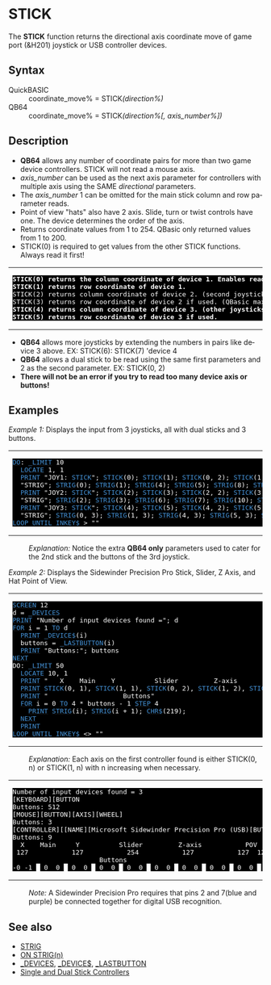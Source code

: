 <style>pre.codeide, pre.outputfixed, .outputcrt0 { background-color: #000 !important; color: #FFF !important; }</style><!DOCTYPE html>
<html class="client-nojs" dir="ltr" lang="en">
<head>
<title>STICK - QB64 Phoenix Edition Wiki</title>
</head>
<body class="mediawiki ltr sitedir-ltr mw-hide-empty-elt ns-0 ns-subject page-STICK rootpage-STICK skin-vector action-view skin-vector-legacy vector-feature-language-in-header-enabled vector-feature-language-in-main-page-header-disabled vector-feature-language-alert-in-sidebar-disabled vector-feature-sticky-header-disabled vector-feature-sticky-header-edit-disabled vector-feature-table-of-contents-disabled vector-feature-visual-enhancement-next-disabled">
<div class="mw-body" id="content" role="main">
<a id="top"></a>
<h1 class="firstHeading mw-first-heading" id="firstHeading"><span class="mw-page-title-main">STICK</span></h1>
<div class="vector-body" id="bodyContent">
<div class="mw-body-content mw-content-ltr" dir="ltr" id="mw-content-text" lang="en"><div class="mw-parser-output"><p>The <b>STICK</b> function returns the directional axis coordinate move of game port (&amp;H201) joystick or USB controller devices.
</p>
<h2><span class="mw-headline" id="Syntax">Syntax</span></h2>
<dl><dt>QuickBASIC</dt>
<dd>coordinate_move% = <a class="mw-selflink selflink">STICK</a><i>(direction%)</i></dd>
<dt>QB64</dt>
<dd>coordinate_move% = <a class="mw-selflink selflink">STICK</a><i>(direction%[, axis_number%])</i></dd></dl>
<p>
</p>
<h2><span class="mw-headline" id="Description">Description</span></h2>
<ul><li><b>QB64</b> allows any number of coordinate pairs for more than two game device controllers. STICK will not read a mouse axis.</li>
<li><i>axis_number</i> can be used as the next axis parameter for controllers with multiple axis using the SAME <i>directional</i> parameters.</li>
<li>The <i>axis_number</i> 1 can be omitted for the main stick column and row parameter reads.</li>
<li>Point of view "hats" also have 2 axis. Slide, turn or twist controls have one. The device determines the order of the axis.</li>
<li>Returns coordinate values from 1 to 254. QBasic only returned values from 1 to 200.</li>
<li>STICK(0) is required to get values from the other STICK functions. Always read it first!</li></ul>
<table cellpadding="5px" width="100%">
<tbody><tr>
<td><pre class="outputfixed"><b>STICK(0) returns the column coordinate of device 1. Enables reads of the other STICK values.</b>
<b>STICK(1) returns row coordinate of device 1.</b>
STICK(2) returns column coordinate of device 2. (second joystick if used)
STICK(3) returns row coordinate of device 2 if used. (QBasic maximum was 2 controllers)
<b>STICK(4) returns column coordinate of device 3. (other joysticks if used in QB64 only!)</b>
<b>STICK(5) returns row coordinate of device 3 if used.</b>
</pre>
</td></tr></tbody></table>
<ul><li><b>QB64</b> allows more joysticks by extending the numbers in pairs like device 3 above. EX: STICK(6): STICK(7) 'device 4</li>
<li><b>QB64</b> allows a dual stick to be read using the same first parameters and 2 as the second parameter. EX: STICK(0, 2)</li>
<li><b>There will not be an error if you try to read too many device axis or buttons!</b></li></ul>
<p>
</p>
<h2><span class="mw-headline" id="Examples">Examples</span></h2>
<p><i>Example 1:</i> Displays the input from 3 joysticks, all with dual sticks and 3 buttons.
</p>
<table cellpadding="15px" width="100%">
<tbody><tr>
<td><pre class="codeide"><a class="mw-redirect" href="DO" title="DO"><span style="color:#4593D8;">DO</span></a>: <a href="LIMIT" title="LIMIT"><span style="color:#4593D8;">_LIMIT</span></a> 10
  <a href="LOCATE" title="LOCATE"><span style="color:#4593D8;">LOCATE</span></a> 1, 1
  <a href="PRINT" title="PRINT"><span style="color:#4593D8;">PRINT</span></a> "JOY1: <a class="mw-selflink selflink"><span style="color:#4593D8;">STICK</span></a>"; <a class="mw-selflink selflink"><span style="color:#4593D8;">STICK</span></a>(0); <a class="mw-selflink selflink"><span style="color:#4593D8;">STICK</span></a>(1); <a class="mw-selflink selflink"><span style="color:#4593D8;">STICK</span></a>(0, 2); <a class="mw-selflink selflink"><span style="color:#4593D8;">STICK</span></a>(1, 2);_
  "STRIG"; <a href="STRIG" title="STRIG"><span style="color:#4593D8;">STRIG</span></a>(0); <a href="STRIG" title="STRIG"><span style="color:#4593D8;">STRIG</span></a>(1); <a href="STRIG" title="STRIG"><span style="color:#4593D8;">STRIG</span></a>(4); <a href="STRIG" title="STRIG"><span style="color:#4593D8;">STRIG</span></a>(5); <a href="STRIG" title="STRIG"><span style="color:#4593D8;">STRIG</span></a>(8); <a href="STRIG" title="STRIG"><span style="color:#4593D8;">STRIG</span></a>(9)
  <a href="PRINT" title="PRINT"><span style="color:#4593D8;">PRINT</span></a> "JOY2: <a class="mw-selflink selflink"><span style="color:#4593D8;">STICK</span></a>"; <a class="mw-selflink selflink"><span style="color:#4593D8;">STICK</span></a>(2); <a class="mw-selflink selflink"><span style="color:#4593D8;">STICK</span></a>(3); <a class="mw-selflink selflink"><span style="color:#4593D8;">STICK</span></a>(2, 2); <a class="mw-selflink selflink"><span style="color:#4593D8;">STICK</span></a>(3, 2);_
  "STRIG"; <a href="STRIG" title="STRIG"><span style="color:#4593D8;">STRIG</span></a>(2); <a href="STRIG" title="STRIG"><span style="color:#4593D8;">STRIG</span></a>(3); <a href="STRIG" title="STRIG"><span style="color:#4593D8;">STRIG</span></a>(6); <a href="STRIG" title="STRIG"><span style="color:#4593D8;">STRIG</span></a>(7); <a href="STRIG" title="STRIG"><span style="color:#4593D8;">STRIG</span></a>(10); <a href="STRIG" title="STRIG"><span style="color:#4593D8;">STRIG</span></a>(11)
  <a href="PRINT" title="PRINT"><span style="color:#4593D8;">PRINT</span></a> "JOY3: <a class="mw-selflink selflink"><span style="color:#4593D8;">STICK</span></a>"; <a class="mw-selflink selflink"><span style="color:#4593D8;">STICK</span></a>(4); <a class="mw-selflink selflink"><span style="color:#4593D8;">STICK</span></a>(5); <a class="mw-selflink selflink"><span style="color:#4593D8;">STICK</span></a>(4, 2); <a class="mw-selflink selflink"><span style="color:#4593D8;">STICK</span></a>(5, 2);_
  "STRIG"; <a href="STRIG" title="STRIG"><span style="color:#4593D8;">STRIG</span></a>(0, 3); <a href="STRIG" title="STRIG"><span style="color:#4593D8;">STRIG</span></a>(1, 3); <a href="STRIG" title="STRIG"><span style="color:#4593D8;">STRIG</span></a>(4, 3); <a href="STRIG" title="STRIG"><span style="color:#4593D8;">STRIG</span></a>(5, 3); <a href="STRIG" title="STRIG"><span style="color:#4593D8;">STRIG</span></a>(8, 3); <a href="STRIG" title="STRIG"><span style="color:#4593D8;">STRIG</span></a>(9, 3)
<a href="LOOP" title="LOOP"><span style="color:#4593D8;">LOOP</span></a> <a href="UNTIL" title="UNTIL"><span style="color:#4593D8;">UNTIL</span></a> <a href="INKEY$" title="INKEY$"><span style="color:#4593D8;">INKEY$</span></a> &gt; ""
</pre>
</td></tr></tbody></table>
<dl><dd><i>Explanation:</i> Notice the extra <b>QB64 only</b> parameters used to cater for the 2nd stick and the buttons of the 3rd joystick.</dd></dl>
<p>
<i>Example 2:</i> Displays the Sidewinder Precision Pro Stick, Slider, Z Axis, and Hat Point of View.
</p>
<table cellpadding="15px" width="100%">
<tbody><tr>
<td><pre class="codeide"><a href="SCREEN" title="SCREEN"><span style="color:#4593D8;">SCREEN</span></a> 12
d = <a href="DEVICES" title="DEVICES"><span style="color:#4593D8;">_DEVICES</span></a>
<a href="PRINT" title="PRINT"><span style="color:#4593D8;">PRINT</span></a> "Number of input devices found ="; d
<a href="FOR...NEXT" title="FOR...NEXT"><span style="color:#4593D8;">FOR</span></a> i = 1 <a href="TO" title="TO"><span style="color:#4593D8;">TO</span></a> d
  <a href="PRINT" title="PRINT"><span style="color:#4593D8;">PRINT</span></a> <a href="DEVICE$" title="DEVICE$"><span style="color:#4593D8;">_DEVICE$</span></a>(i)
  buttons = <a href="LASTBUTTON" title="LASTBUTTON"><span style="color:#4593D8;">_LASTBUTTON</span></a>(i)
  <a href="PRINT" title="PRINT"><span style="color:#4593D8;">PRINT</span></a> "Buttons:"; buttons
<a href="NEXT" title="NEXT"><span style="color:#4593D8;">NEXT</span></a>
DO: <a href="LIMIT" title="LIMIT"><span style="color:#4593D8;">_LIMIT</span></a> 50
  <a href="LOCATE" title="LOCATE"><span style="color:#4593D8;">LOCATE</span></a> 10, 1
  <a href="PRINT" title="PRINT"><span style="color:#4593D8;">PRINT</span></a> "   X    Main    Y          Slider         Z-axis           POV"
  <a href="PRINT" title="PRINT"><span style="color:#4593D8;">PRINT</span></a> <a class="mw-selflink selflink"><span style="color:#4593D8;">STICK</span></a>(0, 1), <a class="mw-selflink selflink"><span style="color:#4593D8;">STICK</span></a>(1, 1), <a class="mw-selflink selflink"><span style="color:#4593D8;">STICK</span></a>(0, 2), <a class="mw-selflink selflink"><span style="color:#4593D8;">STICK</span></a>(1, 2), <a class="mw-selflink selflink"><span style="color:#4593D8;">STICK</span></a>(0, 3); <a class="mw-selflink selflink"><span style="color:#4593D8;">STICK</span></a>(1, 3); "   "
  <a href="PRINT" title="PRINT"><span style="color:#4593D8;">PRINT</span></a> "                   Buttons"
  <a href="FOR...NEXT" title="FOR...NEXT"><span style="color:#4593D8;">FOR</span></a> i = 0 <a href="TO" title="TO"><span style="color:#4593D8;">TO</span></a> 4 * buttons - 1 <a href="STEP" title="STEP"><span style="color:#4593D8;">STEP</span></a> 4
    <a href="PRINT" title="PRINT"><span style="color:#4593D8;">PRINT</span></a> <a href="STRIG" title="STRIG"><span style="color:#4593D8;">STRIG</span></a>(i); <a href="STRIG" title="STRIG"><span style="color:#4593D8;">STRIG</span></a>(i + 1); <a href="CHR$" title="CHR$"><span style="color:#4593D8;">CHR$</span></a>(219);
  <a href="NEXT" title="NEXT"><span style="color:#4593D8;">NEXT</span></a>
  <a href="PRINT" title="PRINT"><span style="color:#4593D8;">PRINT</span></a>
<a href="LOOP" title="LOOP"><span style="color:#4593D8;">LOOP</span></a> <a href="UNTIL" title="UNTIL"><span style="color:#4593D8;">UNTIL</span></a> <a href="INKEY$" title="INKEY$"><span style="color:#4593D8;">INKEY$</span></a> &lt;&gt; ""
</pre>
</td></tr></tbody></table>
<dl><dd><i>Explanation:</i> Each axis on the first controller found is either STICK(0, n) or STICK(1, n) with n increasing when necessary.</dd></dl>
<table cellpadding="15px" width="100%">
<tbody><tr>
<td><pre class="outputcrt0">Number of input devices found = 3
[KEYBOARD][BUTTON
Buttons: 512
[MOUSE][BUTTON][AXIS][WHEEL]
Buttons: 3
[CONTROLLER][[NAME][Microsoft Sidewinder Precision Pro (USB)[BUTTON][AXIS]
Buttons: 9
  X    Main     Y          Slider         Z-axis           POV
 127           127           254           127           127  127
                      Buttons
-0 -1 █ 0  0 █ 0  0 █ 0  0 █ 0  0 █ 0  0 █ 0  0 █ 0  0 █ 0  0 █
</pre>
</td></tr></tbody></table>
<dl><dd><i>Note:</i> A Sidewinder Precision Pro requires that pins 2 and 7(blue and purple) be connected together for digital USB recognition.</dd></dl>
<p>
</p>
<h2><span class="mw-headline" id="See_also">See also</span></h2>
<ul><li><a href="STRIG" title="STRIG">STRIG</a></li>
<li><a href="ON_STRIG(n)" title="ON STRIG(n)">ON STRIG(n)</a></li>
<li><a href="DEVICES" title="DEVICES">_DEVICES</a>, <a href="DEVICE$" title="DEVICE$">_DEVICE$</a>, <a href="LASTBUTTON" title="LASTBUTTON">_LASTBUTTON</a></li>
<li><a class="extiw" href="https://en.wikipedia.org/wiki/Analog_stick" title="wikipedia:Analog stick">Single and Dual Stick Controllers</a></li></ul>
<p>
</p>
<!-- 
NewPP limit report
Cached time: 20240715061025
Cache expiry: 86400
Reduced expiry: false
Complications: [show‐toc]
CPU time usage: 0.079 seconds
Real time usage: 0.159 seconds
Preprocessor visited node count: 566/1000000
Post‐expand include size: 4747/2097152 bytes
Template argument size: 804/2097152 bytes
Highest expansion depth: 3/100
Expensive parser function count: 0/100
Unstrip recursion depth: 0/20
Unstrip post‐expand size: 0/5000000 bytes
-->
<!--
Transclusion expansion time report (%,ms,calls,template)
100.00%   87.160      1 -total
 18.88%   16.460      1 Template:PageSyntax
 11.22%    9.775     75 Template:Cl
  8.89%    7.749      1 Template:PageDescription
  7.22%    6.293      1 Template:FixedEnd
  6.77%    5.900      1 Template:FixedStart
  6.75%    5.886      2 Template:Parameter
  5.54%    4.828      1 Template:PageExamples
  5.40%    4.704      2 Template:CodeStart
  4.74%    4.135      2 Template:CodeEnd
-->
<!-- Saved in parser cache with key qb64pnix_mw19894-mwmb_:pcache:idhash:568-0!canonical and timestamp 20240715061024 and revision id 8996.
 -->
</div>
</div>
</div>
</div>
</body>
</html>